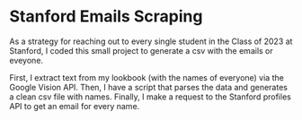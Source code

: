 # Stanford Emails Scraping

As a strategy for reaching out to every single student in the Class of 2023 at Stanford, I coded this small project to generate a csv with the emails or eveyone.

First, I extract text from my lookbook (with the names of everyone) via the Google Vision API.
Then, I have a script that parses the data and generates a clean csv file with names.
Finally, I make a request to the Stanford profiles API to get an email for every name.